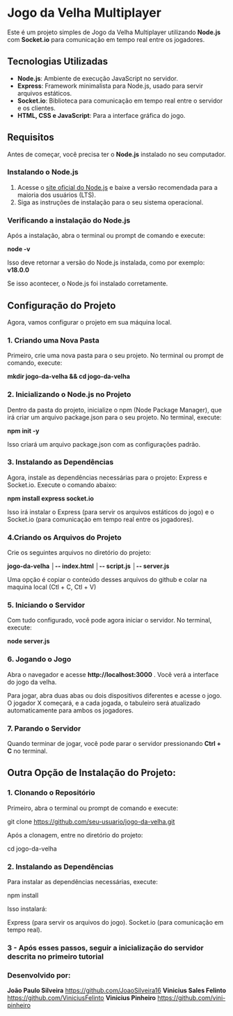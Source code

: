 # Jogo da Velha Multiplayer  

Este é um projeto simples de Jogo da Velha Multiplayer utilizando **Node.js** com **Socket.io** para comunicação em tempo real entre os jogadores.  

## Tecnologias Utilizadas  

- **Node.js**: Ambiente de execução JavaScript no servidor.  
- **Express**: Framework minimalista para Node.js, usado para servir arquivos estáticos.  
- **Socket.io**: Biblioteca para comunicação em tempo real entre o servidor e os clientes.  
- **HTML, CSS e JavaScript**: Para a interface gráfica do jogo.  

## Requisitos  

Antes de começar, você precisa ter o **Node.js** instalado no seu computador.  

### Instalando o Node.js  

1. Acesse o [site oficial do Node.js](https://nodejs.org/) e baixe a versão recomendada para a maioria dos usuários (LTS).  
2. Siga as instruções de instalação para o seu sistema operacional.  

### Verificando a instalação do Node.js

Após a instalação, abra o terminal ou prompt de comando e execute:

**node -v**

Isso deve retornar a versão do Node.js instalada, como por exemplo:
**v18.0.0**

Se isso acontecer, o Node.js foi instalado corretamente.

## Configuração do Projeto
Agora, vamos configurar o projeto em sua máquina local.

### 1. Criando uma Nova Pasta
Primeiro, crie uma nova pasta para o seu projeto. No terminal ou prompt de comando, execute:

**mkdir jogo-da-velha && cd jogo-da-velha**

### 2. Inicializando o Node.js no Projeto
Dentro da pasta do projeto, inicialize o npm (Node Package Manager), que irá criar um arquivo package.json para o seu projeto. No terminal, execute:

**npm init -y**

Isso criará um arquivo package.json com as configurações padrão.

### 3. Instalando as Dependências
Agora, instale as dependências necessárias para o projeto: Express e Socket.io. Execute o comando abaixo:

**npm install express socket.io**

Isso irá instalar o Express (para servir os arquivos estáticos do jogo) e o Socket.io (para comunicação em tempo real entre os jogadores).

### 4.Criando os Arquivos do Projeto

Crie os seguintes arquivos no diretório do projeto:

**jogo-da-velha**
**│-- index.html**
**│-- script.js**
**│-- server.js**

Uma opção é copiar o conteúdo desses arquivos do github e colar na maquina local (Ctl + C, Ctl + V)


### 5. Iniciando o Servidor
Com tudo configurado, você pode agora iniciar o servidor. No terminal, execute:

**node server.js**

### 6. Jogando o Jogo
Abra o navegador e acesse **http://localhost:3000** . Você verá a interface do jogo da velha.

Para jogar, abra duas abas ou dois dispositivos diferentes e acesse o jogo.
O jogador X começará, e a cada jogada, o tabuleiro será atualizado automaticamente para ambos os jogadores.

### 7. Parando o Servidor
Quando terminar de jogar, você pode parar o servidor pressionando **Ctrl + C** no terminal.


## Outra Opção de Instalação do Projeto:

### 1. Clonando o Repositório
Primeiro, abra o terminal ou prompt de comando e execute:

git clone https://github.com/seu-usuario/jogo-da-velha.git

Após a clonagem, entre no diretório do projeto:

cd jogo-da-velha

### 2. Instalando as Dependências
Para instalar as dependências necessárias, execute:

npm install

Isso instalará:

Express (para servir os arquivos do jogo).
Socket.io (para comunicação em tempo real).

### 3 - Após esses passos, seguir a inicialização do servidor descrita no primeiro tutorial


### Desenvolvido por:
**João Paulo Silveira** https://github.com/JoaoSilveira16
**Vinicius Sales Felinto** https://github.com/ViniciusFelinto
**Vinicius Pinheiro** https://github.com/vini-pinheiro
